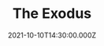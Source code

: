 ---
video:
  type: vimeo
  id: 628536319
speaker:
  permalink: bart-wilkins
  name: Bart Wilkins
title: The Exodus
image: https://i.imgur.com/vx7Kyby.png
date: 2021-10-10T14:30:00.000Z
---